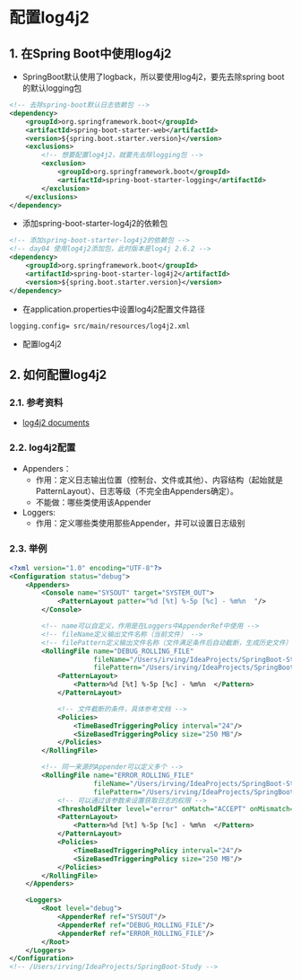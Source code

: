 # 配置log4j2

## 1. 在Spring Boot中使用log4j2
+ SpringBoot默认使用了logback，所以要使用log4j2，要先去除spring boot的默认logging包

```xml
<!-- 去除spring-boot默认日志依赖包 -->
<dependency>
    <groupId>org.springframework.boot</groupId>
    <artifactId>spring-boot-starter-web</artifactId>
    <version>${spring.boot.starter.version}</version>
    <exclusions>
        <!-- 想要配置log4j2，就要先去除logging包 -->
        <exclusion>
            <groupId>org.springframework.boot</groupId>
            <artifactId>spring-boot-starter-logging</artifactId>
        </exclusion>
    </exclusions>
</dependency>
```

+ 添加spring-boot-starter-log4j2的依赖包

```xml
<!-- 添加spring-boot-starter-log4j2的依赖包 -->
<!-- day04 使用log4j2添加包，此时版本是log4j 2.6.2 -->
<dependency>
    <groupId>org.springframework.boot</groupId>
    <artifactId>spring-boot-starter-log4j2</artifactId>
    <version>${spring.boot.starter.version}</version>
</dependency>
```

+ 在application.properties中设置log4j2配置文件路径

```properties
logging.config= src/main/resources/log4j2.xml
```

+ 配置log4j2

## 2. 如何配置log4j2

### 2.1. 参考资料
+ [log4j2 documents](http://logging.apache.org/log4j/2.x/index.html)

### 2.2. log4j2配置
+ Appenders：
    + 作用：定义日志输出位置（控制台、文件或其他）、内容结构（起始就是PatternLayout）、日志等级（不完全由Appenders确定）。
    + 不能做：哪些类使用该Appender
+ Loggers:
    + 作用：定义哪些类使用那些Appender，并可以设置日志级别

### 2.3. 举例
```xml
<?xml version="1.0" encoding="UTF-8"?>
<Configuration status="debug">
    <Appenders>
        <Console name="SYSOUT" target="SYSTEM_OUT">
            <PatternLayout patter="%d [%t] %-5p [%c] - %m%n  "/>
        </Console>

        <!-- name可以自定义，作用是在Loggers中AppenderRef中使用 -->
        <!-- fileName定义输出文件名称（当前文件） -->
        <!-- filePattern定义输出文件名称（文件满足条件后自动截断，生成历史文件） -->
        <RollingFile name="DEBUG_ROLLING_FILE"
                     fileName="/Users/irving/IdeaProjects/SpringBoot-Study/logs/logs.logs"
                     filePattern="/Users/irving/IdeaProjects/SpringBoot-Study/logs/%d{yyyy-MM-dd}-debugs.log">
            <PatternLayout>
                <Pattern>%d [%t] %-5p [%c] - %m%n  </Pattern>
            </PatternLayout>

            <!-- 文件截断的条件，具体参考文档 -->
            <Policies>
                <TimeBasedTriggeringPolicy interval="24"/>
                <SizeBasedTriggeringPolicy size="250 MB"/>
            </Policies>
        </RollingFile>

        <!-- 同一来源的Appender可以定义多个 -->
        <RollingFile name="ERROR_ROLLING_FILE"
                     fileName="/Users/irving/IdeaProjects/SpringBoot-Study/logs/error-logs.logs"
                     filePattern="/Users/irving/IdeaProjects/SpringBoot-Study/logs/%d{yyyy-MM-dd}-error.log">
            <!-- 可以通过该参数来设置获取日志的权限 -->
            <ThresholdFilter level="error" onMatch="ACCEPT" onMismatch="DENY"/>
            <PatternLayout>
                <Pattern>%d [%t] %-5p [%c] - %m%n  </Pattern>
            </PatternLayout>
            <Policies>
                <TimeBasedTriggeringPolicy interval="24"/>
                <SizeBasedTriggeringPolicy size="250 MB"/>
            </Policies>
        </RollingFile>
    </Appenders>

    <Loggers>
        <Root level="debug">
            <AppenderRef ref="SYSOUT"/>
            <AppenderRef ref="DEBUG_ROLLING_FILE"/>
            <AppenderRef ref="ERROR_ROLLING_FILE"/>
        </Root>
    </Loggers>
</Configuration>
<!-- /Users/irving/IdeaProjects/SpringBoot-Study -->

```
